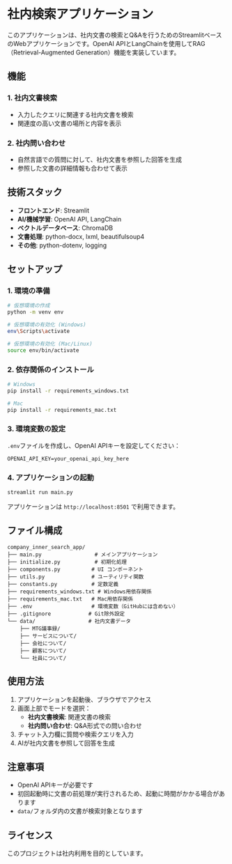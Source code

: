 # 社内検索アプリケーション

このアプリケーションは、社内文書の検索とQ&Aを行うためのStreamlitベースのWebアプリケーションです。OpenAI APIとLangChainを使用してRAG（Retrieval-Augmented Generation）機能を実装しています。

## 機能

### 1. 社内文書検索
- 入力したクエリに関連する社内文書を検索
- 関連度の高い文書の場所と内容を表示

### 2. 社内問い合わせ
- 自然言語での質問に対して、社内文書を参照した回答を生成
- 参照した文書の詳細情報も合わせて表示

## 技術スタック

- **フロントエンド**: Streamlit
- **AI/機械学習**: OpenAI API, LangChain
- **ベクトルデータベース**: ChromaDB
- **文書処理**: python-docx, lxml, beautifulsoup4
- **その他**: python-dotenv, logging

## セットアップ

### 1. 環境の準備

```bash
# 仮想環境の作成
python -m venv env

# 仮想環境の有効化 (Windows)
env\Scripts\activate

# 仮想環境の有効化 (Mac/Linux)
source env/bin/activate
```

### 2. 依存関係のインストール

```bash
# Windows
pip install -r requirements_windows.txt

# Mac
pip install -r requirements_mac.txt
```

### 3. 環境変数の設定

`.env`ファイルを作成し、OpenAI APIキーを設定してください：

```
OPENAI_API_KEY=your_openai_api_key_here
```

### 4. アプリケーションの起動

```bash
streamlit run main.py
```

アプリケーションは `http://localhost:8501` で利用できます。

## ファイル構成

```
company_inner_search_app/
├── main.py                 # メインアプリケーション
├── initialize.py           # 初期化処理
├── components.py          # UI コンポーネント
├── utils.py               # ユーティリティ関数
├── constants.py           # 定数定義
├── requirements_windows.txt # Windows用依存関係
├── requirements_mac.txt   # Mac用依存関係
├── .env                   # 環境変数（GitHubには含めない）
├── .gitignore            # Git除外設定
└── data/                 # 社内文書データ
    ├── MTG議事録/
    ├── サービスについて/
    ├── 会社について/
    ├── 顧客について/
    └── 社員について/
```

## 使用方法

1. アプリケーションを起動後、ブラウザでアクセス
2. 画面上部でモードを選択：
   - **社内文書検索**: 関連文書の検索
   - **社内問い合わせ**: Q&A形式での問い合わせ
3. チャット入力欄に質問や検索クエリを入力
4. AIが社内文書を参照して回答を生成

## 注意事項

- OpenAI APIキーが必要です
- 初回起動時に文書の前処理が実行されるため、起動に時間がかかる場合があります
- `data/`フォルダ内の文書が検索対象となります

## ライセンス

このプロジェクトは社内利用を目的としています。